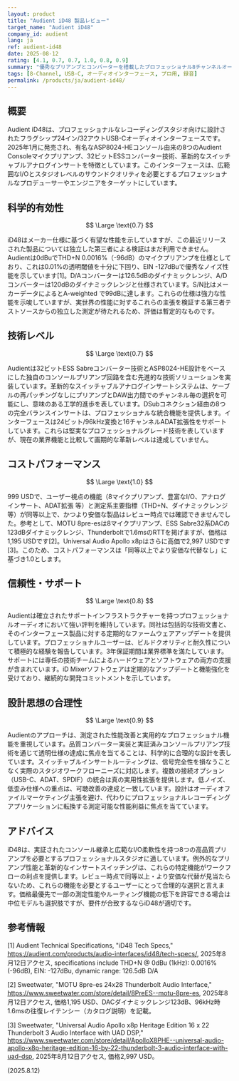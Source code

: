 ```yaml
---
layout: product
title: "Audient iD48 製品レビュー"
target_name: "Audient iD48"
company_id: audient
lang: ja
ref: audient-id48
date: 2025-08-12
rating: [4.1, 0.7, 0.7, 1.0, 0.8, 0.9]
summary: "優秀なプリアンプとコンバーターを搭載したプロフェッショナル8チャンネルオーディオインターフェース。レビュー時点で同等以上かつより安価な代替は確認できませんでした。"
tags: [8-Channel, USB-C, オーディオインターフェース, プロ用, 録音]
permalink: /products/ja/audient-id48/
---
```

## 概要

Audient iD48は、プロフェッショナルなレコーディングスタジオ向けに設計されたフラグシップ24イン/32アウトUSB-Cオーディオインターフェースです。2025年1月に発売され、有名なASP8024-HEコンソール由来の8つのAudient Consoleマイクプリアンプ、32ビットESSコンバーター技術、革新的なスイッチャブルアナログインサートを特徴としています。このインターフェースは、広範囲なI/Oとスタジオレベルのサウンドクオリティを必要とするプロフェッショナルなプロデューサーやエンジニアをターゲットにしています。

## 科学的有効性

$$ \Large \text{0.7} $$

iD48はメーカー仕様に基づく有望な性能を示していますが、この最近リリースされた製品については独立した第三者による検証はまだ利用できません。Audientは0dBuでTHD+N 0.0016%（-96dB）のマイクプリアンプを仕様としており、これは0.01%の透明閾値を十分に下回り、EIN -127dBuで優秀なノイズ性能を示しています[1]。D/Aコンバーターは126.5dBのダイナミックレンジ、A/Dコンバーターは120dBのダイナミックレンジと仕様されています。S/N比はメーカーデータによるとA-weighted で99dBに達します。これらの仕様は強力な性能を示唆していますが、実世界の性能に対するこれらの主張を検証する第三者テストソースからの独立した測定が待たれるため、評価は暫定的なものです。

## 技術レベル

$$ \Large \text{0.7} $$

Audientは32ビットESS Sabreコンバーター技術とASP8024-HE設計をベースにした独自のコンソールプリアンプ回路を含む先進的な技術ソリューションを実装しています。革新的なスイッチャブルアナログインサートシステムは、ケーブルの再パッチングなしにプリアンプとDAW出力間でのチャンネル毎の選択を可能にし、意味のある工学的進歩を表しています。DSubコネクション経由の8つの完全バランスインサートは、プロフェッショナルな統合機能を提供します。インターフェースは24ビット/96kHz変換と16チャンネルADAT拡張性をサポートしています。これらは堅実なプロフェッショナルグレード技術を表していますが、現在の業界機能と比較して画期的な革新レベルは達成していません。

## コストパフォーマンス

$$ \Large \text{1.0} $$

999 USDで、ユーザー視点の機能（8マイクプリアンプ、豊富なI/O、アナログインサート、ADAT拡張 等）と測定系主要指標（THD+N、ダイナミックレンジ 等）が同等以上で、かつより安価な製品はレビュー時点では確認できませんでした。参考として、MOTU 8pre-esは8マイクプリアンプ、ESS Sabre32系DACの123dBダイナミックレンジ、Thunderboltで1.6msのRTTを掲げますが、価格は1,195 USDです[2]。Universal Audio Apollo x8pはさらに高価で2,997 USDです[3]。このため、コストパフォーマンスは「同等以上でより安価な代替なし」に基づき1.0とします。

## 信頼性・サポート

$$ \Large \text{0.8} $$

Audientは確立されたサポートインフラストラクチャーを持つプロフェッショナルオーディオにおいて強い評判を維持しています。同社は包括的な技術文書と、そのインターフェース製品に対する定期的なファームウェアアップデートを提供しています。プロフェッショナルユーザーは、ビルドクオリティと耐久性について積極的な経験を報告しています。3年保証期間は業界標準を満たしています。サポートには専任の技術チームによるハードウェアとソフトウェアの両方の支援が含まれています。iD Mixerソフトウェアは定期的なアップデートと機能強化を受けており、継続的な開発コミットメントを示しています。

## 設計思想の合理性

$$ \Large \text{0.9} $$

Audientのアプローチは、測定された性能改善と実用的なプロフェッショナル機能を重視しています。品質コンバーター実装と実証済みコンソールプリアンプ技術を通じて透明仕様の達成に焦点を当てることは、科学的に合理的な設計を表しています。スイッチャブルインサートルーティングは、信号完全性を損なうことなく実際のスタジオワークフローニーズに対応します。複数の接続オプション（USB-C、ADAT、SPDIF）の統合は真の実用性拡張を提供します。低ノイズ、低歪み仕様への重点は、可聴改善の達成と一致しています。設計はオーディオファイルマーケティング主張を避け、代わりにプロフェッショナルレコーディングアプリケーションに転換する測定可能な性能利益に焦点を当てています。

## アドバイス

iD48は、実証されたコンソール継承と広範なI/O柔軟性を持つ8つの高品質プリアンプを必要とするプロフェッショナルスタジオに適しています。例外的なプリアンプ性能と革新的なインサートスイッチングは、これらの特定機能がワークフローの利点を提供します。レビュー時点で同等以上・より安価な代替が見当たらないため、これらの機能を必要とするユーザーにとって合理的な選択と言えます。価格最優先で一部の測定性能やルーティング機能の低下を許容できる場合は中位モデルも選択肢ですが、要件が合致するならiD48が適切です。

## 参考情報

[1] Audient Technical Specifications, "iD48 Tech Specs," https://audient.com/products/audio-interfaces/id48/tech-specs/, 2025年8月12日アクセス, specifications include THD+N @ 0dBu (1kHz): 0.0016% (-96dB), EIN: -127dBu, dynamic range: 126.5dB D/A

[2] Sweetwater, "MOTU 8pre-es 24x28 Thunderbolt Audio Interface," https://www.sweetwater.com/store/detail/8PreES--motu-8pre-es, 2025年8月12日アクセス, 価格1,195 USD、DACダイナミックレンジ123dB、96kHz時1.6msの往復レイテンシー（カタログ説明）を記載。

[3] Sweetwater, "Universal Audio Apollo x8p Heritage Edition 16 x 22 Thunderbolt 3 Audio Interface with UAD DSP," https://www.sweetwater.com/store/detail/ApolloX8PHE--universal-audio-apollo-x8p-heritage-edition-16-by-22-thunderbolt-3-audio-interface-with-uad-dsp, 2025年8月12日アクセス, 価格2,997 USD。

(2025.8.12)